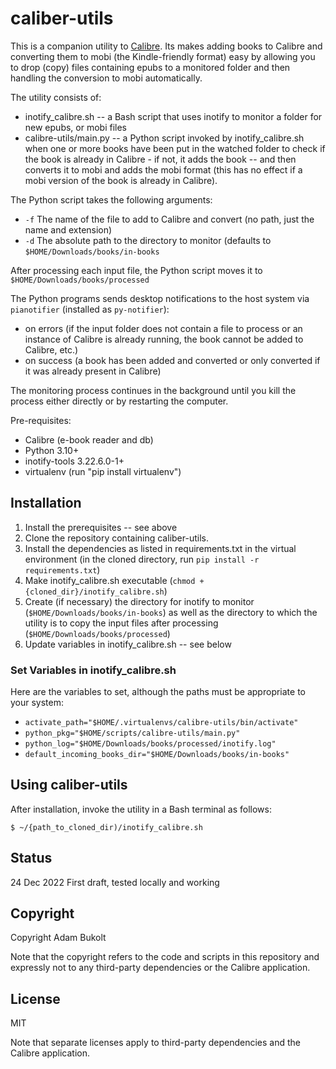 # caliber-utils #

This is a companion utility to [Calibre](https://calibre-ebook.com/). Its makes
adding books to Calibre and converting them to mobi (the Kindle-friendly format)
easy by allowing you to drop (copy) files containing epubs to a monitored folder
and then handling the conversion to mobi automatically. 

The utility consists of:

* inotify_calibre.sh -- a Bash script that uses inotify to monitor a folder for new epubs,
  or mobi files
* calibre-utils/main.py -- a Python script invoked by inotify_calibre.sh when
  one or more books have been put in the watched folder to check if the book is
  already in Calibre - if not, it adds the book -- and then converts it to mobi
  and adds the mobi format (this has no effect if a mobi version of the book is
  already in Calibre).

The Python script takes the following arguments:

* `-f` The name of the file to add to Calibre and convert (no path, just the name
  and extension)
* `-d` The absolute path to the directory to monitor (defaults to
  `$HOME/Downloads/books/in-books`

After processing each input file, the Python script moves it to
`$HOME/Downloads/books/processed`

The Python programs sends desktop notifications to the host system via
`pianotifier` (installed as `py-notifier`):

- on errors (if the input folder does not contain a file to process or an
  instance of Calibre is already running, the book cannot be added to Calibre,
  etc.)
- on success (a book has been added and converted or only converted if it was
  already present in Calibre) 

The monitoring process continues in the background until you kill the process
either directly or by restarting the computer.

Pre-requisites:
 - Calibre (e-book reader and db)
 - Python 3.10+
 - inotify-tools 3.22.6.0-1+
 - virtualenv (run "pip install virtualenv")
 
## Installation

1. Install the prerequisites -- see above
2. Clone the repository containing caliber-utils.
3. Install the dependencies as listed in requirements.txt in the virtual
   environment (in the cloned directory, run `pip install -r requirements.txt`)
4. Make inotify_calibre.sh executable (`chmod + {cloned_dir}/inotify_calibre.sh`) 
5. Create (if necessary) the directory for inotify to monitor
   (`$HOME/Downloads/books/in-books`) as well as the directory to which the
   utility is to copy the input files after processing
   (`$HOME/Downloads/books/processed`) 
6. Update variables in inotify_calibre.sh -- see below

### Set Variables in inotify_calibre.sh

Here are the variables to set, although the paths must be appropriate to your system:

* `activate_path="$HOME/.virtualenvs/calibre-utils/bin/activate"`
* `python_pkg="$HOME/scripts/calibre-utils/main.py"`
* `python_log="$HOME/Downloads/books/processed/inotify.log"`
* `default_incoming_books_dir="$HOME/Downloads/books/in-books"`

## Using caliber-utils

After installation, invoke the utility in a Bash terminal as follows:

    $ ~/{path_to_cloned_dir)/inotify_calibre.sh 


## Status

24 Dec 2022 First draft, tested locally and working

## Copyright

Copyright Adam Bukolt

Note that the copyright refers to the code and scripts in this repository and
expressly not to any third-party dependencies or the Calibre application.

## License

MIT

Note that separate licenses apply to third-party dependencies and the Calibre application.
